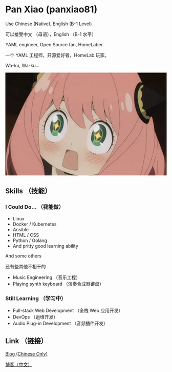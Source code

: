 # Pan Xiao (panxiao81)

Use Chinese (Native), English (B-1 Level)

可以接受中文 （母语），English （B-1 水平）

YAML engineer, Open Source fan, HomeLaber.

一个 YAML 工程师，开源爱好者，HomeLab 玩家。

Wa-ku, Wa-ku...

![Waku](waku.jpg)

## Skills （技能）

### I Could Do... （我能做）

- Linux
- Docker / Kubernetes
- Ansible
- HTML / CSS
- Python / Golang
- And pritty good learning ability

And some others

还有些其他不相干的

- Music Engineering （音乐工程）
- Playing synth keyboard （演奏合成器键盘）

### Still Learning （学习中）

- Full-stack Web Development （全栈 Web 应用开发）
- DevOps （运维开发）
- Audio Plug-in Development （音频插件开发）

## Link （链接）

[Blog (Chinese Only)](https://www.ddupan.top/)

[博客（中文）](https://www.ddupan.top/)